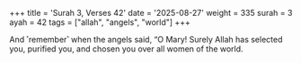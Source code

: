+++
title = 'Surah 3, Verses 42'
date = '2025-08-27'
weight = 335
surah = 3
ayah = 42
tags = ["allah", "angels", "world"]
+++

And ˹remember˺ when the angels said, “O Mary! Surely Allah has selected you, purified you, and chosen you over all women of the world.